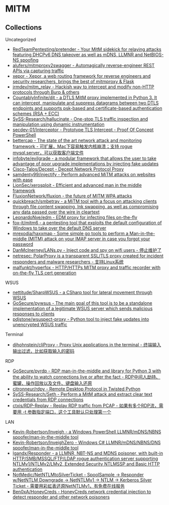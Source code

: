 # MITM

## Collections

Uncategorized

* [RedTeamPentesting/pretender - Your MitM sidekick for relaying attacks featuring DHCPv6 DNS takeover as well as mDNS, LLMNR and NetBIOS-NS spoofing](https://github.com/RedTeamPentesting/pretender)
* [alufers/mitmproxy2swagger - Automagically reverse-engineer REST APIs via capturing traffic](https://github.com/alufers/mitmproxy2swagger)
* [xepor - Xepor, a web routing framework for reverse engineers and security researchers, brings the best of mitmproxy & Flask](https://github.com/xepor/xepor)
* [jrmdev/mitm_relay - Hackish way to intercept and modify non-HTTP protocols through Burp & others](https://github.com/jrmdev/mitm_relay)
* [CountablyInfinite/dit - a DTLS MitM proxy implemented in Python 3. It can intercept, manipulate and suppress datagrams between two DTLS endpoints and supports psk-based and certificate-based authentication schemes (RSA + ECC)](https://github.com/CountablyInfinite/dit)
* [SySS-Research/hallucinate - One-stop TLS traffic inspection and manipulation using dynamic instrumentation](https://github.com/SySS-Research/hallucinate/)
* [secdev-01/Interceptor - Prototype TLS Intercept - Proof Of Concept PowerShell](https://github.com/secdev-01/Interceptor)
* [bettercap - The state of the art network attack and monitoring framework - 可扩展，Mac下容易触发内核崩溃；支持 rogue mysql.server，可以获取客户端文件](https://github.com/bettercap/bettercap)
* [infobyte/evilgrade - a modular framework that allows the user to take advantage of poor upgrade implementations by injecting fake updates](https://github.com/infobyte/evilgrade)
* [Cisco-Talos/Decept - Decept Network Protocol Proxy](https://github.com/Cisco-Talos/Decept)
* [samdenty99/injectify - Perform advanced MiTM attacks on websites with ease](https://github.com/samdenty99/injectify)
* [LionSec/xerosploit - Efficient and advanced man in the middle framework](https://github.com/LionSec/xerosploit)
* [FluxionNetwork/fluxion - the future of MITM WPA attacks](https://github.com/FluxionNetwork/fluxion)
* [quickbreach/smbetray - a MiTM tool with a focus on attacking clients through file content swapping, lnk swapping, as well as compromising any data passed over the wire in cleartext](https://github.com/quickbreach/smbetray)
* [LeonardoNve/edm - EDM proxy for infecting files on-the-fly](https://github.com/LeonardoNve/edm)
* [fox-it/mitm6 - a pentesting tool that exploits the default configuration of Windows to take over the default DNS server](https://github.com/fox-it/mitm6)
* [mrexodia/haxxmap - Some simple go tools to perform a Man-in-the-middle (MITM) attack on your IMAP server in case you forgot your password](https://github.com/mrexodia/haxxmap)
* [DanMcInerney/LANs.py - Inject code and spy on wifi users - 停止维护了](https://github.com/DanMcInerney/LANs.py)
* [netresec: PolarProxy is a transparent SSL/TLS proxy created for incident responders and malware researchers - 支持Linux系统](https://www.netresec.com/?page=PolarProxy)
* [malfunkt/hyperfox - HTTP/HTTPs MITM proxy and traffic recorder with on-the-fly TLS cert generation](https://github.com/malfunkt/hyperfox)

WSUS

* [nettitude/SharpWSUS - a CSharp tool for lateral movement through WSUS](https://github.com/nettitude/SharpWSUS)
* [GoSecure/pywsus - The main goal of this tool is to be a standalone implementation of a legitimate WSUS server which sends malicious responses to clients](https://github.bajins.com/GoSecure/pywsus)
* [pdjstone/wsuspect-proxy - Python tool to inject fake updates into unencrypted WSUS traffic](https://github.com/pdjstone/wsuspect-proxy)

Terminal

* [djhohnstein/cliProxy - Proxy Unix applications in the terminal - 终端输入输出过滤，比如获取输入的密码](https://github.com/djhohnstein/cliProxy)

RDP

* [GoSecure/pyrdp - RDP man-in-the-middle and library for Python 3 with the ability to watch connections live or after the fact - RDP中间人劫持、蜜罐、操作回放以及文件、键盘输入还原](https://github.com/GoSecure/pyrdp)
* [citronneur/rdpy - Remote Desktop Protocol in Twisted Python](https://github.com/citronneur/rdpy)
* [SySS-Research/Seth - Perform a MitM attack and extract clear text credentials from RDP connections](https://github.com/SySS-Research/Seth)
* [ctxis/RDP-Replay - Replay RDP traffic from PCAP - 如果有多个RDP流，需要用 -t 参数指定端口，这个工具默认只处理第一个](https://github.com/ctxis/RDP-Replay)

LAN

* [Kevin-Robertson/Inveigh - a Windows PowerShell LLMNR/mDNS/NBNS spoofer/man-in-the-middle tool](https://github.com/Kevin-Robertson/Inveigh)
* [Kevin-Robertson/InveighZero - Windows C# LLMNR/mDNS/NBNS/DNS spoofer/man-in-the-middle tool](https://github.com/Kevin-Robertson/InveighZero)
* [lgandx/Responder - a LLMNR, NBT-NS and MDNS poisoner, with built-in HTTP/SMB/MSSQL/FTP/LDAP rogue authentication server supporting NTLMv1/NTLMv2/LMv2, Extended Security NTLMSSP and Basic HTTP authentication](https://github.com/lgandx/Responder)
* [NotMedic/NetNTLMtoSilverTicket - SpoolSample -> Responder w/NetNTLM Downgrade -> NetNTLMv1 -> NTLM -> Kerberos Silver Ticket - 需要用彩虹表还原NetNTLMv1，有免费在线服务](https://github.com/NotMedic/NetNTLMtoSilverTicket)
* [Ben0xA/HoneyCreds - HoneyCreds network credential injection to detect responder and other network poisoners](https://github.com/Ben0xA/HoneyCreds)

